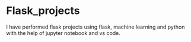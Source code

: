 # Flask_projects
I have performed flask projects using flask, machine learning and python with the help of jupyter notebook and vs code.
